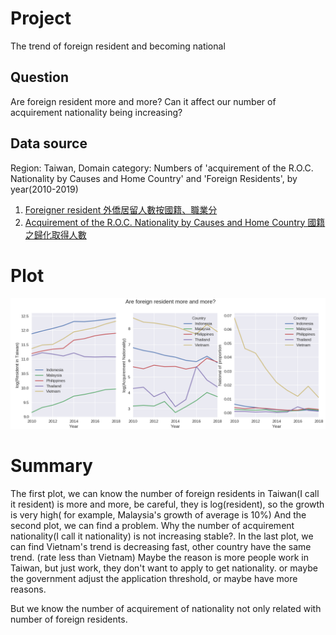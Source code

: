 # Project
The trend of foreign resident and becoming national

## Question
Are foreign resident more and more? Can it affect our number of acquirement nationality being increasing?

## Data source
Region: Taiwan, Domain category: Numbers of 'acquirement of the R.O.C. Nationality by Causes and Home Country' and 'Foreign Residents', by year(2010-2019)
  1. [Foreigner resident 外僑居留人數按國籍、職業分](https://www.moi.gov.tw/files/site_stuff/321/2/year/year.html)
  2. [Acquirement of the R.O.C. Nationality by Causes and Home Country 國籍之歸化取得人數](https://www.moi.gov.tw/files/site_stuff/321/2/year/year.html)
  
# Plot
<img src="images/Are-foreign-resident-more-and-more.png" alt="hi" class="inline"/>
 
# Summary
The first plot, we can know the number of foreign residents in Taiwan(I call it resident) is more and more, be careful, they is log(resident), so the growth is very high( for example, Malaysia's growth of average is 10%) And the second plot, we can find a problem. Why the number of acquirement nationality(I call it nationality) is not increasing stable?. In the last plot, we can find Vietnam's trend is decreasing fast, other country have the same trend. (rate less than Vietnam) Maybe the reason is more people work in Taiwan, but just work, they don't want to apply to get nationality. or maybe the government adjust the application threshold, or maybe have more reasons.

But we know the number of acquirement of nationality not only related with number of foreign residents.
